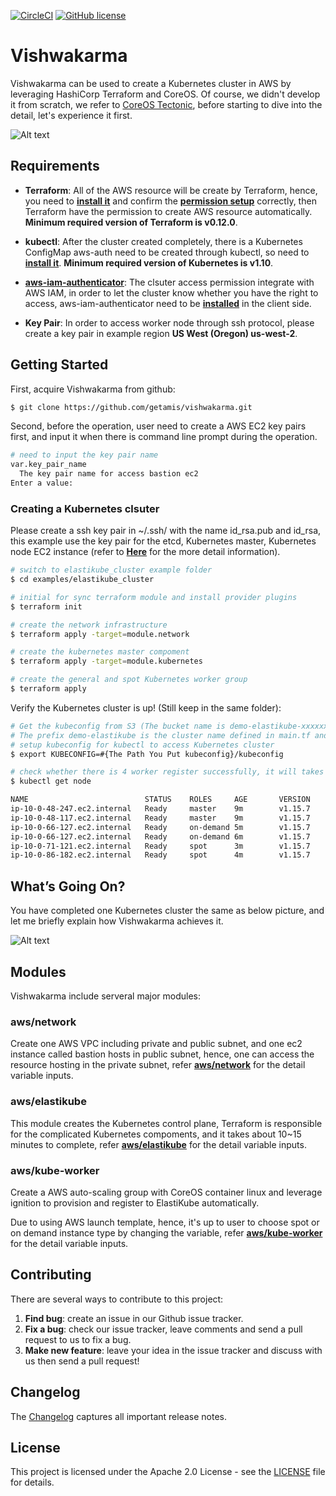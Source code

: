 [![CircleCI](https://circleci.com/gh/getamis/vishwakarma/tree/master.svg?style=svg)](https://circleci.com/gh/getamis/vishwakarma/tree/master) [![GitHub license](https://img.shields.io/github/license/getamis/vishwakarma)](https://github.com/getamis/vishwakarma/blob/master/LICENSE)
# Vishwakarma
Vishwakarma can be used to create a Kubernetes cluster in AWS by leveraging HashiCorp Terraform and CoreOS. Of course, we didn't develop it from scratch, we refer to [CoreOS Tectonic](https://github.com/coreos/tectonic-installer), before starting to dive into the detail, let's experience it first.

![Alt text](https://cdn-images-1.medium.com/max/800/1*ocPrvGrCORzJiF3rK3GG_g.png)

## Requirements

- **Terraform**: All of the AWS resource will be create by Terraform, hence, you need to [**install it**](https://www.terraform.io/intro/getting-started/install.html) and confirm the [**permission setup**](https://www.terraform.io/docs/providers/aws/index.html) correctly, then Terraform have the permission to create AWS resource automatically. **Minimum required version of Terraform is v0.12.0**.

- **kubectl**: After the cluster created completely, there is a Kubernetes ConfigMap aws-auth need to be created through kubectl, so need to [**install it**](https://kubernetes.io/docs/tasks/tools/install-kubectl/#install-kubectl). **Minimum required version of Kubernetes is v1.10**.

- **[aws-iam-authenticator](https://docs.aws.amazon.com/zh_tw/eks/latest/userguide/install-aws-iam-authenticator.html)**: The clsuter access permission integrate with AWS IAM, in order to let the cluster know whether you have the right to access, aws-iam-authenticator need to be [**installed**](https://docs.aws.amazon.com/eks/latest/userguide/configure-kubectl.html) in the client side.

- **Key Pair**: In order to access worker node through ssh protocol, please create a key pair in example region **US West (Oregon) us-west-2**.

## Getting Started
First, acquire Vishwakarma from github:

```sh
$ git clone https://github.com/getamis/vishwakarma.git
```

Second, before the operation, user need to create a AWS EC2 key pairs first, and input it when there is command line prompt during the operation.

```sh
# need to input the key pair name
var.key_pair_name
  The key pair name for access bastion ec2
Enter a value:
```

### Creating a Kubernetes clsuter
Please create a ssh key pair in ~/.ssh/ with the name id_rsa.pub and id_rsa, this example use the key pair for the etcd, Kubernetes master, Kubernetes node EC2 instance (refer to [**Here**](https://medium.com/getamis/elastikube-self-hosted-and-highly-configurable-kubernetes-building-blocks-97cd7afccef) for the more detail information).

```sh
# switch to elastikube_cluster example folder
$ cd examples/elastikube_cluster

# initial for sync terraform module and install provider plugins
$ terraform init

# create the network infrastructure
$ terraform apply -target=module.network

# create the kubernetes master compoment
$ terraform apply -target=module.kubernetes

# create the general and spot Kubernetes worker group
$ terraform apply
```

Verify the Kubernetes cluster is up! (Still keep in the same folder):

```sh
# Get the kubeconfig from S3 (The bucket name is demo-elastikube-xxxxxxxx. 
# The prefix demo-elastikube is the cluster name defined in main.tf and the rest part is an MD5.
# setup kubeconfig for kubectl to access Kubernetes cluster
$ export KUBECONFIG=#{The Path You Put kubeconfig}/kubeconfig

# check whether there is 4 worker register successfully, it will takes several minutes...
$ kubectl get node

NAME                          STATUS    ROLES     AGE       VERSION
ip-10-0-48-247.ec2.internal   Ready     master    9m        v1.15.7
ip-10-0-48-117.ec2.internal   Ready     master    9m        v1.15.7
ip-10-0-66-127.ec2.internal   Ready     on-demand 5m        v1.15.7
ip-10-0-66-127.ec2.internal   Ready     on-demand 6m        v1.15.7
ip-10-0-71-121.ec2.internal   Ready     spot      3m        v1.15.7
ip-10-0-86-182.ec2.internal   Ready     spot      4m        v1.15.7
```

## What’s Going On?
You have completed one Kubernetes cluster the same as below picture, and let me briefly explain how Vishwakarma achieves it.

![Alt text](https://cdn-images-1.medium.com/max/800/1*tvAY88CzHhxo4lBB6OUSyA.png)

## Modules
Vishwakarma include serveral major modules:

### aws/network
Create one AWS VPC including private and public subnet, and one ec2 instance called bastion hosts in public subnet, hence, one can access the resource hosting in the private subnet, refer [**aws/network**](VARIABLES.md#aws/network) for the detail variable inputs.

### aws/elastikube
This module creates the Kubernetes control plane, Terraform is responsible for the complicated Kubernetes compoments, and it takes about 10~15 minutes to complete, refer [**aws/elastikube**](VARIABLES.md#aws/elastikube) for the detail variable inputs.

### aws/kube-worker
Create a AWS auto-scaling group with CoreOS container linux and leverage ignition to provision and register to ElastiKube automatically.

Due to using AWS launch template, hence, it's up to user to choose spot or on demand instance type by changing the variable, refer [**aws/kube-worker**](VARIABLES.md#aws/kube-worker) for the detail variable inputs.

## Contributing
There are several ways to contribute to this project:

1. **Find bug**: create an issue in our Github issue tracker.
2. **Fix a bug**: check our issue tracker, leave comments and send a pull request to us to fix a bug.
3. **Make new feature**: leave your idea in the issue tracker and discuss with us then send a pull request!

## Changelog
The [Changelog](CHANGELOG.md) captures all important release notes.

## License
This project is licensed under the Apache 2.0 License - see the [LICENSE](LICENSE) file for details.
